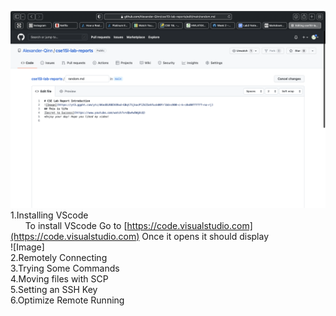 ![Image](LabReport.png)
1.Installing VScode\
&nbsp;&nbsp;&nbsp;&nbsp;&nbsp;&nbsp;To install VScode Go to [https://code.visualstudio.com](https://code.visualstudio.com) 
Once it opens it should display\
![Image]
<Br/>
2.Remotely Connecting
<Br/>
3.Trying Some Commands
<Br/>
4.Moving files with SCP
<Br/>
5.Setting an SSH Key
<Br/>
6.Optimize Remote Running
<Br/>

